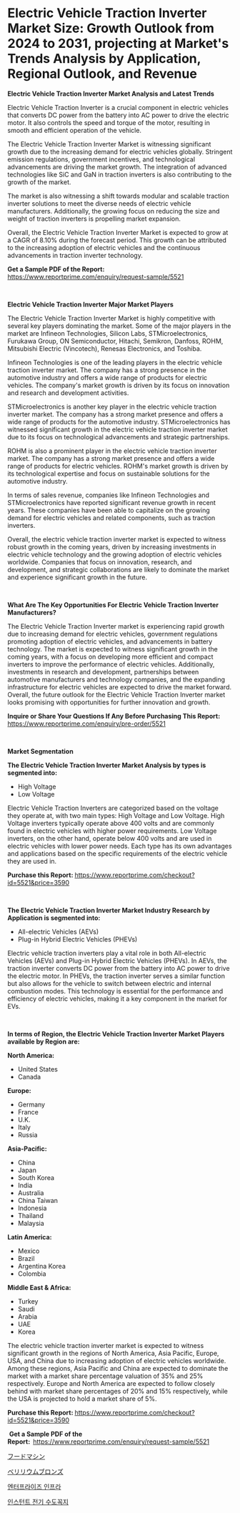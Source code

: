 <p><h1>Electric Vehicle Traction Inverter Market Size: Growth Outlook from 2024 to 2031, projecting at Market's Trends Analysis by Application, Regional Outlook, and Revenue</h1></p><p><strong>Electric Vehicle Traction Inverter Market Analysis and Latest Trends</strong></p>
<p><p>Electric Vehicle Traction Inverter is a crucial component in electric vehicles that converts DC power from the battery into AC power to drive the electric motor. It also controls the speed and torque of the motor, resulting in smooth and efficient operation of the vehicle.</p><p>The Electric Vehicle Traction Inverter Market is witnessing significant growth due to the increasing demand for electric vehicles globally. Stringent emission regulations, government incentives, and technological advancements are driving the market growth. The integration of advanced technologies like SiC and GaN in traction inverters is also contributing to the growth of the market.</p><p>The market is also witnessing a shift towards modular and scalable traction inverter solutions to meet the diverse needs of electric vehicle manufacturers. Additionally, the growing focus on reducing the size and weight of traction inverters is propelling market expansion.</p><p>Overall, the Electric Vehicle Traction Inverter Market is expected to grow at a CAGR of 8.10% during the forecast period. This growth can be attributed to the increasing adoption of electric vehicles and the continuous advancements in traction inverter technology.</p></p>
<p><strong>Get a Sample PDF of the Report:&nbsp;</strong> <a href="https://www.reportprime.com/enquiry/request-sample/5521">https://www.reportprime.com/enquiry/request-sample/5521</a></p>
<p>&nbsp;</p>
<p><strong>Electric Vehicle Traction Inverter Major Market Players</strong></p>
<p><p>The Electric Vehicle Traction Inverter Market is highly competitive with several key players dominating the market. Some of the major players in the market are Infineon Technologies, Silicon Labs, STMicroelectronics, Furukawa Group, ON Semiconductor, Hitachi, Semikron, Danfoss, ROHM, Mitsubishi Electric (Vincotech), Renesas Electronics, and Toshiba.</p><p>Infineon Technologies is one of the leading players in the electric vehicle traction inverter market. The company has a strong presence in the automotive industry and offers a wide range of products for electric vehicles. The company's market growth is driven by its focus on innovation and research and development activities.</p><p>STMicroelectronics is another key player in the electric vehicle traction inverter market. The company has a strong market presence and offers a wide range of products for the automotive industry. STMicroelectronics has witnessed significant growth in the electric vehicle traction inverter market due to its focus on technological advancements and strategic partnerships.</p><p>ROHM is also a prominent player in the electric vehicle traction inverter market. The company has a strong market presence and offers a wide range of products for electric vehicles. ROHM's market growth is driven by its technological expertise and focus on sustainable solutions for the automotive industry.</p><p>In terms of sales revenue, companies like Infineon Technologies and STMicroelectronics have reported significant revenue growth in recent years. These companies have been able to capitalize on the growing demand for electric vehicles and related components, such as traction inverters.</p><p>Overall, the electric vehicle traction inverter market is expected to witness robust growth in the coming years, driven by increasing investments in electric vehicle technology and the growing adoption of electric vehicles worldwide. Companies that focus on innovation, research, and development, and strategic collaborations are likely to dominate the market and experience significant growth in the future.</p></p>
<p>&nbsp;</p>
<p><strong>What Are The Key Opportunities For Electric Vehicle Traction Inverter Manufacturers?</strong></p>
<p><p>The Electric Vehicle Traction Inverter market is experiencing rapid growth due to increasing demand for electric vehicles, government regulations promoting adoption of electric vehicles, and advancements in battery technology. The market is expected to witness significant growth in the coming years, with a focus on developing more efficient and compact inverters to improve the performance of electric vehicles. Additionally, investments in research and development, partnerships between automotive manufacturers and technology companies, and the expanding infrastructure for electric vehicles are expected to drive the market forward. Overall, the future outlook for the Electric Vehicle Traction Inverter market looks promising with opportunities for further innovation and growth.</p></p>
<p><strong>Inquire or Share Your Questions If Any Before Purchasing This Report:</strong> <a href="https://www.reportprime.com/enquiry/pre-order/5521">https://www.reportprime.com/enquiry/pre-order/5521</a></p>
<p>&nbsp;</p>
<p><strong>Market Segmentation</strong></p>
<p><strong>The Electric Vehicle Traction Inverter Market Analysis by types is segmented into:</strong></p>
<p><ul><li>High Voltage</li><li>Low Voltage</li></ul></p>
<p><p>Electric Vehicle Traction Inverters are categorized based on the voltage they operate at, with two main types: High Voltage and Low Voltage. High Voltage inverters typically operate above 400 volts and are commonly found in electric vehicles with higher power requirements. Low Voltage inverters, on the other hand, operate below 400 volts and are used in electric vehicles with lower power needs. Each type has its own advantages and applications based on the specific requirements of the electric vehicle they are used in.</p></p>
<p><strong>Purchase this Report:&nbsp;</strong><a href="https://www.reportprime.com/checkout?id=5521&price=3590">https://www.reportprime.com/checkout?id=5521&price=3590</a></p>
<p>&nbsp;</p>
<p><strong>The Electric Vehicle Traction Inverter Market Industry Research by Application is segmented into:</strong></p>
<p><ul><li>All-electric Vehicles (AEVs)</li><li>Plug-in Hybrid Electric Vehicles (PHEVs)</li></ul></p>
<p><p>Electric vehicle traction inverters play a vital role in both All-electric Vehicles (AEVs) and Plug-in Hybrid Electric Vehicles (PHEVs). In AEVs, the traction inverter converts DC power from the battery into AC power to drive the electric motor. In PHEVs, the traction inverter serves a similar function but also allows for the vehicle to switch between electric and internal combustion modes. This technology is essential for the performance and efficiency of electric vehicles, making it a key component in the market for EVs.</p></p>
<p>&nbsp;</p>
<p><strong>In terms of Region, the Electric Vehicle Traction Inverter Market Players available by Region are:</strong></p>
<p>
    <p> <strong> North America: </strong>
        <ul>
            <li>United States</li>
            <li>Canada</li>
        </ul>
        </p> 
    <p> <strong> Europe: </strong>
        <ul>
            <li>Germany</li>
            <li>France</li>
            <li>U.K.</li>
            <li>Italy</li>
            <li>Russia</li>
        </ul>
        </p> 
    <p> <strong> Asia-Pacific: </strong>
        <ul>
            <li>China</li>
            <li>Japan</li>
            <li>South Korea</li>
            <li>India</li>
            <li>Australia</li>
            <li>China Taiwan</li>
            <li>Indonesia</li>
            <li>Thailand</li>
            <li>Malaysia</li>
        </ul>
        </p> 
    <p> <strong> Latin America: </strong>
        <ul>
            <li>Mexico</li>
            <li>Brazil</li>
            <li>Argentina Korea</li>
            <li>Colombia</li>
        </ul>
        </p> 
    <p> <strong> Middle East & Africa: </strong>
        <ul>
            <li>Turkey</li>
            <li>Saudi</li>
            <li>Arabia</li>
            <li>UAE</li>
            <li>Korea</li>
        </ul>
    </p>
    </p>
<p><p>The electric vehicle traction inverter market is expected to witness significant growth in the regions of North America, Asia Pacific, Europe, USA, and China due to increasing adoption of electric vehicles worldwide. Among these regions, Asia Pacific and China are expected to dominate the market with a market share percentage valuation of 35% and 25% respectively. Europe and North America are expected to follow closely behind with market share percentages of 20% and 15% respectively, while the USA is projected to hold a market share of 5%.</p></p>
<p><strong>Purchase this Report: </strong><a href="https://www.reportprime.com/checkout?id=5521&price=3590">https://www.reportprime.com/checkout?id=5521&price=3590</a></p>
<p>&nbsp;<strong>Get a Sample PDF of the Report:&nbsp;&nbsp;</strong><a href="https://www.reportprime.com/enquiry/request-sample/5521">https://www.reportprime.com/enquiry/request-sample/5521</a></p>
<p><strong></strong></p>
<p><p><a href="https://medium.com/@annchovey2023/%E9%A3%9F%E5%93%81%E6%A9%9F%E6%A2%B0%E5%B8%82%E5%A0%B4%E8%AA%BF%E6%9F%BB%E3%83%AC%E3%83%9D%E3%83%BC%E3%83%88-%E3%81%9D%E3%81%AE%E6%AD%B4%E5%8F%B2%E3%81%A82024%E5%B9%B4%E3%81%8B%E3%82%892031%E5%B9%B4%E3%81%BE%E3%81%A7%E3%81%AE%E4%BA%88%E6%B8%AC-d2940dfba1f4">フードマシン</a></p><p><a href="https://medium.com/@pedrogers56456/%E3%83%99%E3%83%AA%E3%83%AA%E3%82%A6%E3%83%A0%E3%83%96%E3%83%AD%E3%83%B3%E3%82%BA%E5%B8%82%E5%A0%B4%E5%88%86%E6%9E%90-%E3%81%9D%E3%81%AEcagr-%E5%B8%82%E5%A0%B4%E3%82%BB%E3%82%B0%E3%83%A1%E3%83%B3%E3%83%86%E3%83%BC%E3%82%B7%E3%83%A7%E3%83%B3-%E3%81%8A%E3%82%88%E3%81%B3%E3%82%B0%E3%83%AD%E3%83%BC%E3%83%90%E3%83%AB%E7%94%A3%E6%A5%AD%E6%A6%82%E8%A6%81-8923592b61ea">ベリリウムブロンズ</a></p><p><a href="https://github.com/LanceOlsotn8978/Market-Research-Report-List-1/blob/main/997889814488.md">엔터프라이즈 인프라</a></p><p><a href="https://medium.com/@frankfurter67567/%EC%A6%89%EC%84%9D-%EC%A0%84%EA%B8%B0-%EC%88%98%EB%8F%84%EA%BC%AD%EC%A7%80-%EC%8B%9C%EC%9E%A5-%EB%B6%84%EC%84%9D-%EA%B8%80%EB%A1%9C%EB%B2%8C-%EC%82%B0%EC%97%85-%EC%A0%84%EB%A7%9D-%EB%B0%8F-%EC%98%88%EC%B8%A1-2024%EB%85%84%EB%B6%80%ED%84%B0-2031%EB%85%84%EA%B9%8C%EC%A7%80-9e296e24694f">인스턴트 전기 수도꼭지</a></p></p>